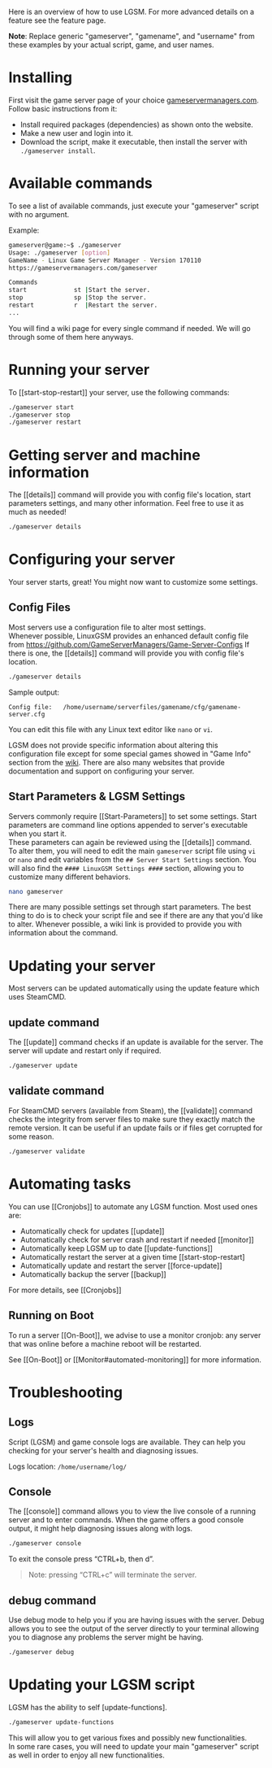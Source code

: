Here is an overview of how to use LGSM. For more advanced details on a feature see the feature page.

**Note**: Replace generic "gameserver", "gamename", and "username" from these examples by your actual script, game, and user names.

# Installing

First visit the game server page of your choice [gameservermanagers.com](http://gameservermanagers.com/).
Follow basic instructions from it:
- Install required packages (dependencies) as shown onto the website.  
- Make a new user and login into it.
- Download the script, make it executable, then install the server with `./gameserver install`.

# Available commands

To see a list of available commands, just execute your "gameserver" script with no argument.

Example:
````bash
gameserver@game:~$ ./gameserver
Usage: ./gameserver [option]
GameName - Linux Game Server Manager - Version 170110
https://gameservermanagers.com/gameserver

Commands
start             st |Start the server.
stop              sp |Stop the server.
restart           r  |Restart the server.
...
````

You will find a wiki page for every single command if needed. We will go through some of them here anyways.

# Running your server

To [[start-stop-restart]] your server, use the following commands:

````bash
./gameserver start
./gameserver stop
./gameserver restart
````

# Getting server and machine information

The [[details]] command will provide you with config file's location, start parameters settings, and many other information. Feel free to use it as much as needed!

````bash
./gameserver details
````

# Configuring your server

Your server starts, great! You might now want to customize some settings.

## Config Files

Most servers use a configuration file to alter most settings.  
Whenever possible, LinuxGSM provides an enhanced default config file from https://github.com/GameServerManagers/Game-Server-Configs
If there is one, the [[details]] command will provide you with config file's location.

````bash
./gameserver details
````
Sample output: 
````
Config file:   /home/username/serverfiles/gamename/cfg/gamename-server.cfg
````
You can edit this file with any Linux text editor like `nano` or `vi`.

LGSM does not provide specific information about altering this configuration file except for some special games showed in "Game Info" section from the [wiki](https://github.com/GameServerManagers/LinuxGSM/wiki). There are also many websites that provide documentation and support on configuring your server.

## Start Parameters & LGSM Settings

Servers commonly require [[Start-Parameters]] to set some settings.
Start parameters are command line options appended to server's executable when you start it.  
These parameters can again be reviewed using the [[details]] command.  
To alter them, you will need to edit the main `gameserver` script file using `vi` or `nano` and edit variables from the `## Server Start Settings` section.
You will also find the `#### LinuxGSM Settings ####` section, allowing you to customize many different behaviors.

````bash
nano gameserver
````

There are many possible settings set through start parameters. The best thing to do is to check your script file and see if there are any that you'd like to alter. Whenever possible, a wiki link is provided to provide you with information about the command.

# Updating your server

Most servers can be updated automatically using the update feature which uses SteamCMD.

## update command

The [[update]] command checks if an update is available for the server. The server will update and restart only if required.
````bash
./gameserver update
````

## validate command

For SteamCMD servers (available from Steam), the [[validate]] command checks the integrity from server files to make sure they exactly match the remote version. It can be useful if an update fails or if files get corrupted for some reason.

````bash
./gameserver validate
````

# Automating tasks

You can use [[Cronjobs]] to automate any LGSM function.
Most used ones are:
* Automatically check for updates [[update]]
* Automatically check for server crash and restart if needed [[monitor]]
* Automatically keep LGSM up to date [[update-functions]]
* Automatically restart the server at a given time [[start-stop-restart]
* Automatically update and restart the server [[force-update]]
* Automatically backup the server [[backup]]

For more details, see [[Cronjobs]]

## Running on Boot
To run a server [[On-Boot]], we advise to use a monitor cronjob: any server that was online before a machine reboot will be restarted. 

See [[On-Boot]] or [[Monitor#automated-monitoring]] for more information.

# Troubleshooting

## Logs

Script (LGSM) and game console logs are available. They can help you checking for your server's health and diagnosing issues.

Logs location: `/home/username/log/`

## Console

The [[console]] command allows you to view the live console of a running server and to enter commands. When the game offers a good console output, it might help diagnosing issues along with logs.

````bash
./gameserver console
````

To exit the console press “CTRL+b, then d”.
> Note: pressing “CTRL+c” will terminate the server.

## debug command

Use debug mode to help you if you are having issues with the server. Debug allows you to see the output of the server directly to your terminal allowing you to diagnose any problems the server might be having.

````bash
./gameserver debug
````

# Updating your LGSM script
LGSM has the ability to self [update-functions].

````bash
./gameserver update-functions
````

This will allow you to get various fixes and possibly new functionalities.  
In some rare cases, you will need to update your main "gameserver" script as well in order to enjoy all new functionalities.